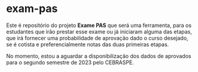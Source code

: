 # exam-pas

Este é repositório do projeto **Exame PAS** que será uma ferramenta, para os estudantes que irão prestar esse exame ou já iniciaram alguma das etapas, que irá fornecer uma probabilidade de aprovação dado o curso desejado, se é cotista e preferencialmente notas das duas primeiras etapas.

No momento, estou a aguardar a disponibilização dos dados de aprovados para o segundo semestre de 2023 pelo CEBRASPE.